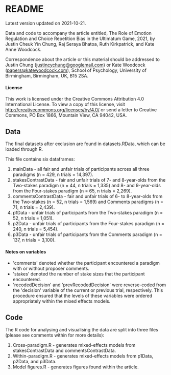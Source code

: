 # README

Latest version updated on 2021-10-21.

Data and code to accompany the article entitled, The Role of Emotion Regulation and Choice Repetition Bias in the Ultimatum Game, 2021, by Justin Cheuk Yin Chung, Raj Seraya Bhatoa, Ruth Kirkpatrick, and Kate Anne Woodcock.

Correspondence about the article or this material should be addressed to Justin Chung (justincychung@googlemail.com) or Kate Woodcock (papers@katewoodcock.com), School of Psychology, University of Birmingham, Birmingham, UK, B15 2SA.

#### License

This work is licensed under the Creative Commons Attribution 4.0 International License. To view a copy of this license, visit http://creativecommons.org/licenses/by/4.0/ or send a letter to Creative Commons, PO Box 1866, Mountain View, CA 94042, USA.

## Data

The final datasets after exclusion are found in datasets.RData, which can be loaded through R. 

This file contains six dataframes:

1. mainData - all fair and unfair trials of participants across all three paradigms (n = 429, n trials = 14,397).
2. stakesContrastData - fair and unfair trials of 7- and 8-year-olds from the Two-stakes paradigm (n = 44, n trials = 1,335) and 8- and 9-year-olds from the Four-stakes paradigm (n = 65, n trials = 2,269).
3. commentsContrastData - fair and unfair trials of 6- to 8-year-olds from the Two-stakes (n = 52, n trials = 1,569) and Comments paradigms (n = 71, n trials = 2,439).
4. p1Data - unfair trials of participants from the Two-stakes paradigm (n = 52, n trials = 1,051).
5. p2Data - unfair trials of participants from the Four-stakes paradigm (n = 240, n trials = 5,454).
6. p3Data - unfair trials of participants from the Comments paradigm (n = 137, n trials = 3,100).

#### Notes on variables
- 'comments' denoted whether the participant encountered a paradigm with or without proposer comments.
- 'stakes' denoted the number of stake sizes that the participant encountered.
- 'recodedDecision' and 'prevRecodedDecision' were reverse-coded from the 'decision' variable of the current or previous trial, respectively. This procedure ensured that the levels of these variables were ordered appropriately within the mixed effects models.

## Code

The R code for analysing and visualising the data are split into three files (please see comments within for more details):

1. Cross-paradigm.R - generates mixed-effects models from stakesContrastData and commentsContrastData.
2. Within-paradigm.R - generates mixed-effects models from p1Data, p2Data, and p3Data.
3. Model figures.R - generates figures found within the article.
